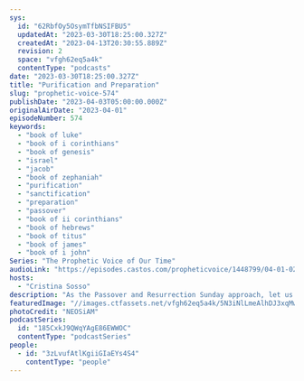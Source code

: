 ```yaml
---
sys:
  id: "62RbfOy5OsymTfbNSIFBU5"
  updatedAt: "2023-03-30T18:25:00.327Z"
  createdAt: "2023-04-13T20:30:55.889Z"
  revision: 2
  space: "vfgh62eq5a4k"
  contentType: "podcasts"
date: "2023-03-30T18:25:00.327Z"
title: "Purification and Preparation"
slug: "prophetic-voice-574"
publishDate: "2023-04-03T05:00:00.000Z"
originalAirDate: "2023-04-01"
episodeNumber: 574
keywords:
  - "book of luke"
  - "book of i corinthians"
  - "book of genesis"
  - "israel"
  - "jacob"
  - "book of zephaniah"
  - "purification"
  - "sanctification"
  - "preparation"
  - "passover"
  - "book of ii corinthians"
  - "book of hebrews"
  - "book of titus"
  - "book of james"
  - "book of i john"
Series: "The Prophetic Voice of Our Time"
audioLink: "https://episodes.castos.com/propheticvoice/1448799/04-01-02-23-The-Prophetic-Voice-of-our-Time-mixdown-.mp3"
hosts:
  - "Cristina Sosso"
description: "As the Passover and Resurrection Sunday approach, let us remember God's instructions to us: we must purify ourselves and separate ourselves from the rest of the world. God has a lot in store for the Body of Christ, but we must be ready in order to be a part of it. Whatever God has told you, recently or from the past, hold on to it and start believing God. If you go before Him and ask you what you must do, He will tell you. Let us continue to seek Him out and be excited!"
featuredImage: "//images.ctfassets.net/vfgh62eq5a4k/5N3iNlLmeAlhDJ3xqMwrFL/f6d15d968cec6cc6d98cc1f6fc234aa6/pexels-neosiam-580871.jpg"
photoCredit: "NEOSiAM"
podcastSeries:
  id: "185CxkJ9QWqYAgE86EWWOC"
  contentType: "podcastSeries"
people:
  - id: "3zLvufAtlKgiiGIaEYs4S4"
    contentType: "people"
---
```

